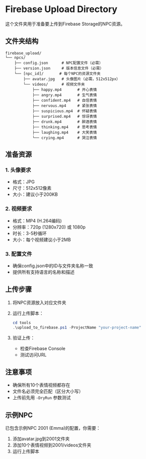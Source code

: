 # Firebase Upload Directory

这个文件夹用于准备要上传到Firebase Storage的NPC资源。

## 文件夹结构

```
firebase_upload/
└── npcs/
    ├── config.json      # NPC配置文件（必需）
    ├── version.json     # 版本信息文件（必需）
    └── [npc_id]/       # 每个NPC的资源文件夹
        ├── avatar.jpg   # 头像图片（必需，512x512px）
        └── videos/      # 视频文件夹
            ├── happy.mp4       # 开心表情
            ├── angry.mp4       # 生气表情
            ├── confident.mp4   # 自信表情
            ├── nervous.mp4     # 紧张表情
            ├── suspicious.mp4  # 怀疑表情
            ├── surprised.mp4   # 惊讶表情
            ├── drunk.mp4       # 醉酒表情
            ├── thinking.mp4    # 思考表情
            ├── laughing.mp4    # 大笑表情
            └── crying.mp4      # 哭泣表情
```

## 准备资源

### 1. 头像要求
- 格式：JPG
- 尺寸：512x512像素
- 大小：建议小于200KB

### 2. 视频要求
- 格式：MP4 (H.264编码)
- 分辨率：720p (1280x720) 或 1080p
- 时长：3-5秒循环
- 大小：每个视频建议小于2MB

### 3. 配置文件
- 确保config.json中的ID与文件夹名称一致
- 提供所有支持语言的名称和描述

## 上传步骤

1. 将NPC资源放入对应文件夹
2. 运行上传脚本：
   ```powershell
   cd tools
   .\upload_to_firebase.ps1 -ProjectName "your-project-name"
   ```

3. 验证上传：
   - 检查Firebase Console
   - 测试访问URL

## 注意事项

- 确保所有10个表情视频都存在
- 文件名必须完全匹配（区分大小写）
- 上传前先用 `-DryRun` 参数测试

## 示例NPC

已包含示例NPC 2001 (Emma)的配置，你需要：
1. 添加avatar.jpg到2001文件夹
2. 添加10个表情视频到2001/videos文件夹
3. 运行上传脚本